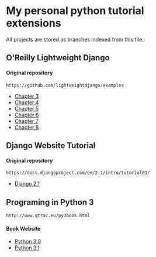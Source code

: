 My personal python tutorial extensions
======================================
All projects are stored as branches indexed from this file. 

O'Reilly Lightweight Django
--------------------------------------
#### Original repository
    https://github.com/lightweightdjango/examples

* [Chapter 3](https://github.com/orionempire/study_python/tree/oreilly_lwd_chap_03/)
* [Chapter 4](https://github.com/orionempire/study_python/tree/oreilly_lwd_chap_04/)
* [Chapter 5](https://github.com/orionempire/study_python/tree/oreilly_lwd_chap_05/)
* [Chapter 6](https://github.com/orionempire/study_python/tree/oreilly_lwd_chap_06/)
* [Chapter 7](https://github.com/orionempire/study_python/tree/oreilly_lwd_chap_07/)
* [Chapter 8](https://github.com/orionempire/study_python/tree/oreilly_lwd_chap_08/)

Django Website Tutorial
--------------------------------------
#### Original repository
    https://docs.djangoproject.com/en/2.1/intro/tutorial01/
* [Django 2.1](https://github.com/orionempire/study_python/tree/django_tut_2_1/)

Programing in Python 3
--------------------------------------
    http://www.qtrac.eu/py3book.html
#### Book Website
* [Python 3.0](https://github.com/orionempire/study_python/tree/programming_in_python_3_0/)
* [Python 3.1](https://github.com/orionempire/study_python/tree/programming_in_python_3_1/)